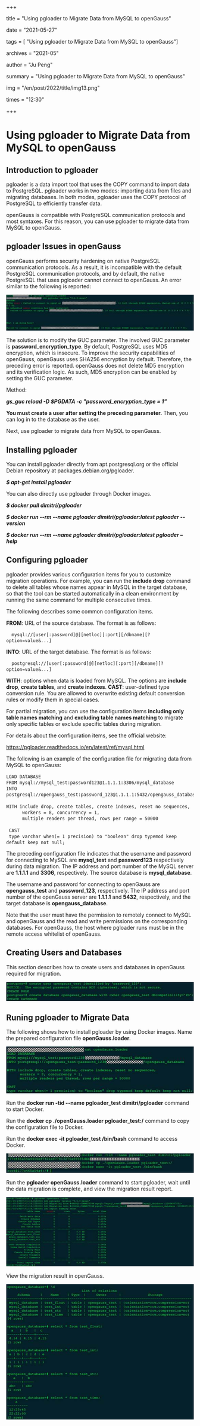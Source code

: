 +++

title = "Using pgloader to Migrate Data from MySQL to openGauss"

date = "2021-05-27"

tags = [ "Using pgloader to Migrate Data from MySQL to openGauss"]

archives = "2021-05"

author = "Ju Peng"

summary = "Using pgloader to Migrate Data from MySQL to openGauss"

img = "/en/post/2022/title/img13.png"

times = "12:30"

+++

# Using pgloader to Migrate Data from MySQL to openGauss<a name="ZH-CN_TOPIC_0000001206466688"></a>

## Introduction to pgloader<a name="section15861328194115"></a>

pgloader is a data import tool that uses the COPY command to import data to PostgreSQL. pgloader works in two modes: importing data from files and migrating databases. In both modes, pgloader uses the COPY protocol of PostgreSQL to efficiently transfer data.

openGauss is compatible with PostgreSQL communication protocols and most syntaxes. For this reason, you can use pgloader to migrate data from MySQL to openGauss.

## pgloader Issues in openGauss<a name="section178632028164113"></a>

openGauss performs security hardening on native PostgreSQL communication protocols. As a result, it is incompatible with the default PostgreSQL communication protocols, and by default, the native PostgreSQL that uses pgloader cannot connect to openGauss. An error similar to the following is reported:

![](figures/zh-cn_image_0000001252128947.jpg)

The solution is to modify the GUC parameter. The involved GUC parameter is  **password\_encryption\_type**. By default, PostgreSQL uses MD5 encryption, which is insecure. To improve the security capabilities of openGauss, openGauss uses SHA256 encryption by default. Therefore, the preceding error is reported. openGauss does not delete MD5 encryption and its verification logic. As such, MD5 encryption can be enabled by setting the GUC parameter.

Method:

**_gs\_guc reload -D $PGDATA -c "password\_encryption\_type = 1"_**

**You must create a user after setting the preceding parameter.**  Then, you can log in to the database as the user.

Next, use pgloader to migrate data from MySQL to openGauss.

## Installing pgloader<a name="section3864142814416"></a>

You can install pgloader directly from apt.postgresql.org or the official Debian repository at packages.debian.org/pgloader.

**_$ apt-get install pgloader_**

You can also directly use pgloader through Docker images.

**_$ docker pull dimitri/pgloader_**

**_$ docker run --rm --name pgloader dimitri/pgloader:latest pgloader --version_**

**_$ docker run --rm --name pgloader dimitri/pgloader:latest pgloader –help_**

## Configuring pgloader<a name="section586513284417"></a>

pgloader provides various configuration items for you to customize migration operations. For example, you can run the  **include drop**  command to delete all tables whose names appear in MySQL in the target database, so that the tool can be started automatically in a clean environment by running the same command for multiple consecutive times.

The following describes some common configuration items.

**FROM**: URL of the source database. The format is as follows:

```
  mysql://[user[:password]@][netloc][:port][/dbname][?option=value&...]
```

**INTO**: URL of the target database. The format is as follows:

```
  postgresql://[user[:password]@][netloc][:port][/dbname][?option=value&...]
```

**WITH**: options when data is loaded from MySQL. The options are  **include drop**,  **create tables**, and  **create indexes**.  **CAST**: user-defined type conversion rule. You are allowed to overwrite existing default conversion rules or modify them in special cases.

For partial migration, you can use the configuration items  **including only table names matching**  and  **excluding table names matching**  to migrate only specific tables or exclude specific tables during migration.

For details about the configuration items, see the official website:

https://pgloader.readthedocs.io/en/latest/ref/mysql.html

The following is an example of the configuration file for migrating data from MySQL to openGauss:

```
LOAD DATABASE
FROM mysql://mysql_test:password123@1.1.1.1:3306/mysql_database
INTO postgresql://opengauss_test:password_123@1.1.1.1:5432/opengauss_database
 
WITH include drop, create tables, create indexes, reset no sequences,
      workers = 8, concurrency = 1,
      multiple readers per thread, rows per range = 50000
 
 CAST
 type varchar when(= 1 precision) to "boolean" drop typemod keep default keep not null;
```

The preceding configuration file indicates that the username and password for connecting to MySQL are  **mysql\_test**  and  **password123**  respectively during data migration. The IP address and port number of the MySQL server are  **1.1.1.1**  and  **3306**, respectively. The source database is  **mysql\_database**.

The username and password for connecting to openGauss are  **opengauss\_test**  and  **password\_123**, respectively. The IP address and port number of the openGauss server are  **1.1.1.1**  and  **5432**, respectively, and the target database is  **opengauss\_database**.

Note that the user must have the permission to remotely connect to MySQL and openGauss and the read and write permissions on the corresponding databases. For openGauss, the host where pgloader runs must be in the remote access whitelist of openGauss.

## Creating Users and Databases<a name="section1987618287413"></a>

This section describes how to create users and databases in openGauss required for migration.

![](figures/zh-cn_image_0000001251848955.jpg)

## Runing pgloader to Migrate Data<a name="section188779282414"></a>

The following shows how to install pgloader by using Docker images. Name the prepared configuration file  **openGauss.loader**.

![](figures/zh-cn_image_0000001251848959.jpg)

Run the  **docker run -tid --name pgloader\_test dimitri/pgloader**  command to start Docker.

Run the  **docker cp ./openGauss.loader pgloader\_test:/**  command to copy the configuration file to Docker.

Run the  **docker exec -it pgloader\_test /bin/bash**  command to access Docker.

![](figures/zh-cn_image_0000001252248915.jpg)

Run the  **pgloader openGauss.loader**  command to start pgloader, wait until the data migration is complete, and view the migration result report.

![](figures/zh-cn_image_0000001252008911.jpg)

View the migration result in openGauss.

![](figures/zh-cn_image_0000001206968992.jpg)


